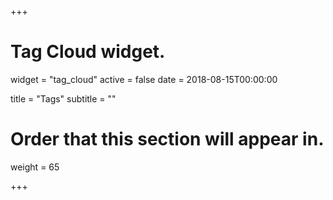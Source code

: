 +++
# Tag Cloud widget.
widget = "tag_cloud"
active = false
date = 2018-08-15T00:00:00

title = "Tags"
subtitle = ""

# Order that this section will appear in.
weight = 65

+++
